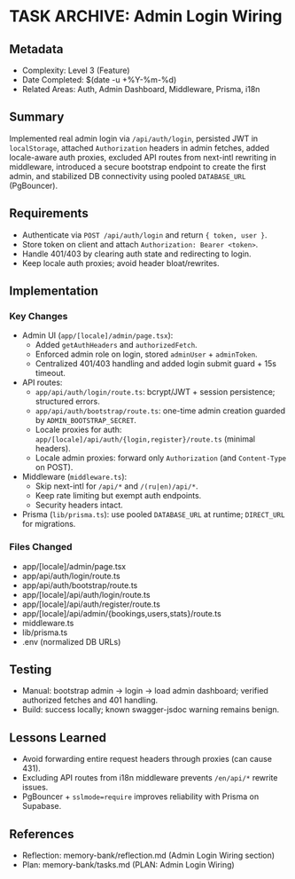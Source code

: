 # TASK ARCHIVE: Admin Login Wiring

## Metadata
- Complexity: Level 3 (Feature)
- Date Completed: $(date -u +%Y-%m-%d)
- Related Areas: Auth, Admin Dashboard, Middleware, Prisma, i18n

## Summary
Implemented real admin login via `/api/auth/login`, persisted JWT in `localStorage`, attached `Authorization` headers in admin fetches, added locale-aware auth proxies, excluded API routes from next-intl rewriting in middleware, introduced a secure bootstrap endpoint to create the first admin, and stabilized DB connectivity using pooled `DATABASE_URL` (PgBouncer).

## Requirements
- Authenticate via `POST /api/auth/login` and return `{ token, user }`.
- Store token on client and attach `Authorization: Bearer <token>`.
- Handle 401/403 by clearing auth state and redirecting to login.
- Keep locale auth proxies; avoid header bloat/rewrites.

## Implementation
### Key Changes
- Admin UI (`app/[locale]/admin/page.tsx`):
  - Added `getAuthHeaders` and `authorizedFetch`.
  - Enforced admin role on login, stored `adminUser` + `adminToken`.
  - Centralized 401/403 handling and added login submit guard + 15s timeout.
- API routes:
  - `app/api/auth/login/route.ts`: bcrypt/JWT + session persistence; structured errors.
  - `app/api/auth/bootstrap/route.ts`: one-time admin creation guarded by `ADMIN_BOOTSTRAP_SECRET`.
  - Locale proxies for auth: `app/[locale]/api/auth/{login,register}/route.ts` (minimal headers).
  - Locale admin proxies: forward only `Authorization` (and `Content-Type` on POST).
- Middleware (`middleware.ts`):
  - Skip next-intl for `/api/*` and `/(ru|en)/api/*`.
  - Keep rate limiting but exempt auth endpoints.
  - Security headers intact.
- Prisma (`lib/prisma.ts`): use pooled `DATABASE_URL` at runtime; `DIRECT_URL` for migrations.

### Files Changed
- app/[locale]/admin/page.tsx
- app/api/auth/login/route.ts
- app/api/auth/bootstrap/route.ts
- app/[locale]/api/auth/login/route.ts
- app/[locale]/api/auth/register/route.ts
- app/[locale]/api/admin/{bookings,users,stats}/route.ts
- middleware.ts
- lib/prisma.ts
- .env (normalized DB URLs)

## Testing
- Manual: bootstrap admin -> login -> load admin dashboard; verified authorized fetches and 401 handling.
- Build: success locally; known swagger-jsdoc warning remains benign.

## Lessons Learned
- Avoid forwarding entire request headers through proxies (can cause 431).
- Excluding API routes from i18n middleware prevents `/en/api/*` rewrite issues.
- PgBouncer + `sslmode=require` improves reliability with Prisma on Supabase.

## References
- Reflection: memory-bank/reflection.md (Admin Login Wiring section)
- Plan: memory-bank/tasks.md (PLAN: Admin Login Wiring)
